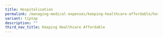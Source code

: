 ```yaml
---
title: Hospitalisation
permalink: /managing-medical-expenses/keeping-healthcare-affordable/hospitalisation/
variant: tiptap
description: ""
third_nav_title: Keeping Healthcare Affordable
---
```

<p></p>